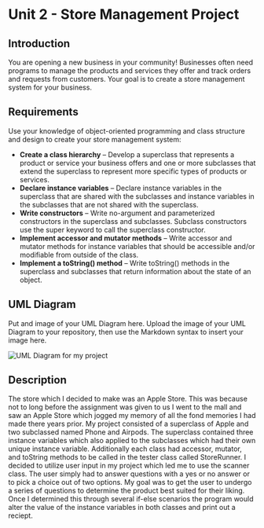 # Unit 2 - Store Management Project

## Introduction

You are opening a new business in your community! Businesses often need programs to manage the products and services they offer and track orders and requests from customers. Your goal is to create a store management system for your business.

## Requirements

Use your knowledge of object-oriented programming and class structure and design to create your store management system:
- **Create a class hierarchy** – Develop a superclass that represents a product or service your business offers and one or more subclasses that extend the superclass to represent more specific types of products or services.
- **Declare instance variables** – Declare instance variables in the superclass that are shared with the subclasses and instance variables in the subclasses that are not shared with the superclass.
- **Write constructors** – Write no-argument and parameterized constructors in the superclass and subclasses. Subclass constructors use the super keyword to call the superclass constructor.
- **Implement accessor and mutator methods** – Write accessor and mutator methods for instance variables that should be accessible and/or modifiable from outside of the class.
- **Implement a toString() method** – Write toString() methods in the superclass and subclasses that return information about the state of an object.

## UML Diagram

Put and image of your UML Diagram here. Upload the image of your UML Diagram to your repository, then use the Markdown syntax to insert your image here.

![UML Diagram for my project](nameOfImageFileHere.png)

## Description
The store which I decided to make was an Apple Store. This was because not to long before the assignment was given to us I went to the mall and saw an Apple Store which jogged my memory of all the fond memories I had made there years prior. My project consisted of a superclass of Apple and two subclassed named Phone and Airpods. The superclass contained three instance variables which also applied to the subclasses which had their own unique instance variable. Additionally each class had accessor, mutator, and toString methods to be called in the tester class called StoreRunner. I decided to utilize user input in my project which led me to use the scanner class. The user simply had to answer questions with a yes or no answer or to pick a choice out of two options. My goal was to get the user to undergo a series of questions to determine the product best suited for their liking. Once I determined this through several if-else scenarios the program would alter the value of the instance variables in both classes and print out a reciept. 

